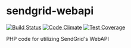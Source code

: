 # sendgrid-webapi
[![Build Status](https://travis-ci.org/idimensionz/sendgrid-webapi.svg?branch=master)](https://travis-ci.org/idimensionz/sendgrid-webapi) 
[![Code Climate](https://codeclimate.com/github/idimensionz/sendgrid-webapi/badges/gpa.svg)](https://codeclimate.com/github/idimensionz/sendgrid-webapi)
[![Test Coverage](https://codeclimate.com/github/idimensionz/sendgrid-webapi/badges/coverage.svg)](https://codeclimate.com/github/idimensionz/sendgrid-webapi/coverage)


PHP code for utilizing SendGrid's WebAPI

